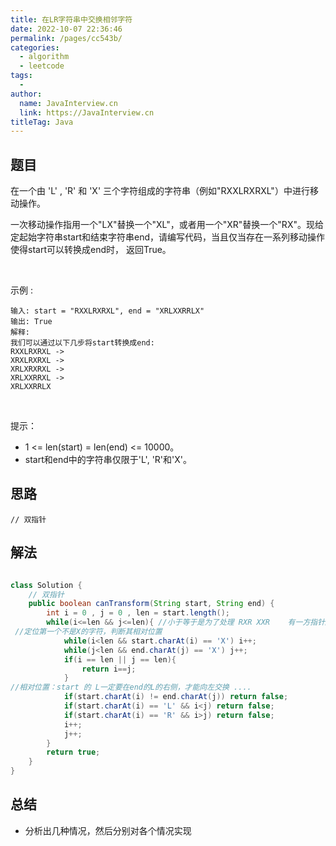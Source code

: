 ```yaml
---
title: 在LR字符串中交换相邻字符
date: 2022-10-07 22:36:46
permalink: /pages/cc543b/
categories:
  - algorithm
  - leetcode
tags:
  - 
author: 
  name: JavaInterview.cn
  link: https://JavaInterview.cn
titleTag: Java
---
```



## 题目

在一个由 'L' , 'R' 和 'X' 三个字符组成的字符串（例如"RXXLRXRXL"）中进行移动操作。

一次移动操作指用一个"LX"替换一个"XL"，或者用一个"XR"替换一个"RX"。现给定起始字符串start和结束字符串end，请编写代码，当且仅当存在一系列移动操作使得start可以转换成end时， 返回True。

 

示例 :

    输入: start = "RXXLRXRXL", end = "XRLXXRRLX"
    输出: True
    解释:
    我们可以通过以下几步将start转换成end:
    RXXLRXRXL ->
    XRXLRXRXL ->
    XRLXRXRXL ->
    XRLXXRRXL ->
    XRLXXRRLX
 

提示：

- 1 <= len(start) = len(end) <= 10000。
- start和end中的字符串仅限于'L', 'R'和'X'。


## 思路

    // 双指针


## 解法
```java

class Solution {
    // 双指针
    public boolean canTransform(String start, String end) {
        int i = 0 , j = 0 , len = start.length();
        while(i<=len && j<=len){ //小于等于是为了处理 RXR XXR    有一方指针越界，另一方没有越界
 //定位第一个不是X的字符，判断其相对位置
            while(i<len && start.charAt(i) == 'X') i++; 
            while(j<len && end.charAt(j) == 'X') j++;
            if(i == len || j == len){
                return i==j;
            }
//相对位置：start 的 L一定要在end的L的右侧，才能向左交换 ....
            if(start.charAt(i) != end.charAt(j)) return false;
            if(start.charAt(i) == 'L' && i<j) return false;
            if(start.charAt(i) == 'R' && i>j) return false;
            i++;
            j++;
        }
        return true;
    }
}
```

## 总结

- 分析出几种情况，然后分别对各个情况实现 
